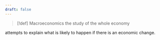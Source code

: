 ```yaml
---
draft: false
---
```

> [!def] Macroeconomics
>  the study of the whole economy


attempts to explain what is likely to happen if there is an economic change.
